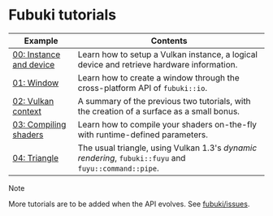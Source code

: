 # Fubuki tutorials

| Example                                                                                             | Contents                                                                                              |
| --------------------------------------------------------------------------------------------------- | ----------------------------------------------------------------------------------------------------- |
| [00: Instance and device](https://github.com/Erellu/fubuki/tree/master/tutorials/0_instance_device) | Learn how to setup a Vulkan instance, a logical device and retrieve hardware information.             |
| [01: Window](https://github.com/Erellu/fubuki/tree/master/tutorials/1_window)                       | Learn how to create a window through the cross-platform API of `fubuki::io`.                          |
| [02: Vulkan context](https://github.com/Erellu/fubuki/tree/master/tutorials/2_vulkan_context)       | A summary of the previous two tutorials, with the creation of a surface as a small bonus.             |
| [03: Compiling shaders](https://github.com/Erellu/fubuki/tree/master/tutorials/3_compiling_shaders) | Learn how to compile your shaders on-the-fly with runtime-defined parameters.                         |
| [04: Triangle](https://github.com/Erellu/fubuki/tree/master/tutorials/4_triangle)                   | The usual triangle, using Vulkan 1.3's _dynamic rendering_, `fubuki::fuyu` and `fuyu::command::pipe`. |

> [!NOTE]
> More tutorials are to be added when the API evolves.
> See [fubuki/issues](https://github.com/Erellu/fubuki/issues).
